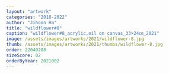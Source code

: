 ```yaml
---
layout: "artwork"
categories: "2018-2022"
author: "Jihoon Ha"
title: "wildflower#8"
caption: "wildflower#8_acrylic,oil on canvas_33×24㎝_2021"
image: /assets/images/artworks/2021/wildflower-8.jpg
thumb: /assets/images/artworks/2021/thumbs/wildflower-8.jpg
order: 22040208
sizeScore: 02
orderByYear: 2021002
---
```

